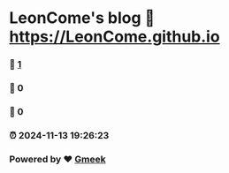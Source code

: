 # LeonCome's blog :link: https://LeonCome.github.io 
### :page_facing_up: [1](https://LeonCome.github.io/tag.html) 
### :speech_balloon: 0 
### :hibiscus: 0 
### :alarm_clock: 2024-11-13 19:26:23 
### Powered by :heart: [Gmeek](https://github.com/Meekdai/Gmeek)
